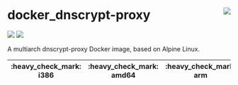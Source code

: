 # docker_dnscrypt-proxy <a href='https://github.com/padhi-homelab/docker_dnscrypt-proxy/actions?query=workflow%3A%22Docker+CI+Release%22'><img align='right' src='https://img.shields.io/github/workflow/status/padhi-homelab/docker_dnscrypt-proxy/Docker%20CI%20Release?logo=github&logoWidth=24&style=flat-square'></img></a>

<a href='https://hub.docker.com/r/padhihomelab/dnscrypt-proxy'><img src='https://img.shields.io/docker/image-size/padhihomelab/dnscrypt-proxy/latest?logo=docker&logoWidth=24&style=for-the-badge'></img></a> <a href='https://microbadger.com/images/padhihomelab/dnscrypt-proxy'><img src='https://img.shields.io/microbadger/layers/padhihomelab/dnscrypt-proxy/latest?logo=docker&logoWidth=24&style=for-the-badge'></img></a>


A multiarch dnscrypt-proxy Docker image, based on Alpine Linux.

<table>
  <thead>
    <tr>
      <th>:heavy_check_mark: i386</th>
      <th>:heavy_check_mark: amd64</th>
      <th>:heavy_check_mark: arm</th>
      <th>:heavy_check_mark: armhf</th>
      <th>:heavy_check_mark: aarch64</th>
      <th>:heavy_check_mark: ppc64le</th>
    <tr>
  </thead>
</table>

